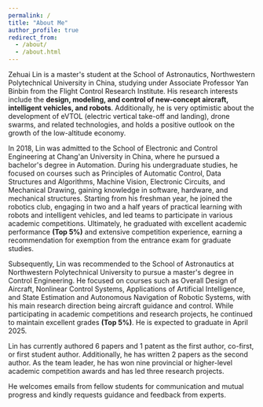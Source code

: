```yaml
---
permalink: /
title: "About Me"
author_profile: true
redirect_from: 
  - /about/
  - /about.html
---
```


Zehuai Lin is a master's student at the School of Astronautics, Northwestern Polytechnical University in China, studying under Associate Professor Yan Binbin from the Flight Control Research Institute. His research interests include the **design, modeling, and control of new-concept aircraft, intelligent vehicles, and robots**. Additionally, he is very optimistic about the development of eVTOL (electric vertical take-off and landing), drone swarms, and related technologies, and holds a positive outlook on the growth of the low-altitude economy.

In 2018, Lin was admitted to the School of Electronic and Control Engineering at Chang'an University in China, where he pursued a bachelor's degree in Automation. During his undergraduate studies, he focused on courses such as Principles of Automatic Control, Data Structures and Algorithms, Machine Vision, Electronic Circuits, and Mechanical Drawing, gaining knowledge in software, hardware, and mechanical structures. Starting from his freshman year, he joined the robotics club, engaging in two and a half years of practical learning with robots and intelligent vehicles, and led teams to participate in various academic competitions. Ultimately, he graduated with excellent academic performance **(Top 5%)** and extensive competition experience, earning a recommendation for exemption from the entrance exam for graduate studies.

Subsequently, Lin was recommended to the School of Astronautics at Northwestern Polytechnical University to pursue a master's degree in Control Engineering. He focused on courses such as Overall Design of Aircraft, Nonlinear Control Systems, Applications of Artificial Intelligence, and State Estimation and Autonomous Navigation of Robotic Systems, with his main research direction being aircraft guidance and control. While participating in academic competitions and research projects, he continued to maintain excellent grades **(Top 5%)**. He is expected to graduate in April 2025.

Lin has currently authored 6 papers and 1 patent as the first author, co-first, or first student author. Additionally, he has written 2 papers as the second author. As the team leader, he has won nine provincial or higher-level academic competition awards and has led three research projects.

He welcomes emails from fellow students for communication and mutual progress and kindly requests guidance and feedback from experts.

